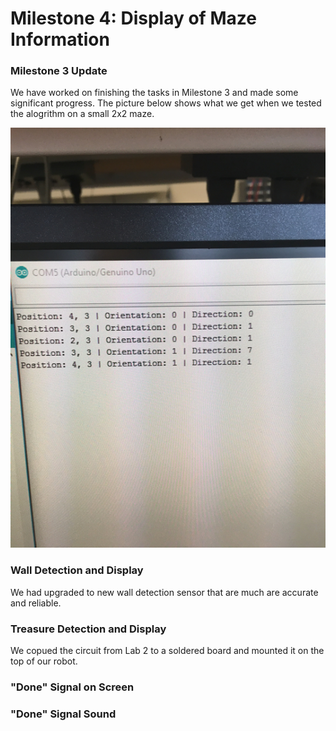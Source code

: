 # Milestone 4: Display of Maze Information

### Milestone 3 Update
We have worked on finishing the tasks in Milestone 3 and made some significant progress. 
The picture below shows what we get when we tested the alogrithm on a small 2x2 maze.
<div style="text-align:center"><img src ="../pictures/dfsposition.jpg" /></div>

### Wall Detection and Display
We had upgraded to new wall detection sensor that are much are accurate and reliable. 

### Treasure Detection and Display
We copued the circuit from Lab 2 to a soldered board and mounted it on the top of our robot. 

### "Done" Signal on Screen

### "Done" Signal Sound

